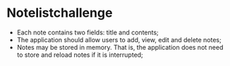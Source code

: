 # Notelistchallenge
- Each note contains two fields: title and contents;
- The application should allow users to add, view, edit and 
delete notes;
- Notes may be stored in memory. That is, the application does 
not need to store and reload notes if it is interrupted;
